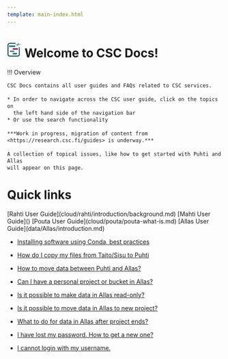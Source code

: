 ```yaml
---
template: main-index.html
---
```


# ![csc-docs-logo](img/logo-16.svg) Welcome to CSC Docs! 

!!! Overview
    
    CSC Docs contains all user guides and FAQs related to CSC services.

    * In order to navigate across the CSC user guide, click on the topics on
      the left hand side of the navigation bar
    * Or use the search functionality

    ***Work in progress, migration of content from
    <https://research.csc.fi/guides> is underway.***

    A collection of topical issues, like how to get started with Puhti and Allas
    will appear on this page.




<h1 id="quicklinktitle"> Quick links </h1>

<span id="index-quicklinks">
[Rahti User Guide](cloud/rahti/introduction/background.md)
[Mahti User Guide]()
[Pouta User Guide](cloud/pouta/pouta-what-is.md)
[Allas User Guide](data/Allas/introduction.md)
</span>
  
- [Installing software using Conda, best practices](support/tutorials/conda.md)
- [How do I copy my files from Taito/Sisu to Puhti](support/faq/how-do-i-copy-my-files.md)


- [How to move data between Puhti and Allas?](support/faq/how-to-move-data-between-puhti-and-allas.md)
- [Can I have a personal project or bucket in Allas?](support/faq/can-i-have-a-personal-project-or-bucket-in-allas.md)
- [Is it possible to make data in Allas read-only?](support/faq/is-it-possible-to-make-data-in-allas-read-only.md)
- [Is it possible to move data in Allas to new project?](support/faq/is-it-possible-to-move-data-in-allas-to-new-project.md)
- [What to do for data in Allas after project ends?](support/faq/what-to-do-for-data-in-allas-after-project-ends.md)



- [I have lost my password. How to get a new one?](support/faq/i-lost-my-password.md)
- [I cannot login with my username.](support/faq/i-cannot-login-with-my-username.md)
